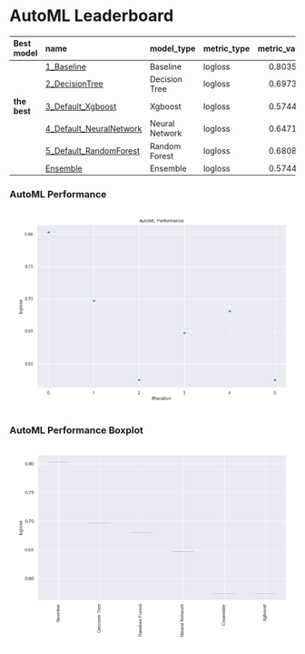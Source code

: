 # AutoML Leaderboard

| Best model   | name                                                         | model_type     | metric_type   |   metric_value |   train_time |
|:-------------|:-------------------------------------------------------------|:---------------|:--------------|---------------:|-------------:|
|              | [1_Baseline](1_Baseline/README.md)                           | Baseline       | logloss       |       0.803537 |         1.28 |
|              | [2_DecisionTree](2_DecisionTree/README.md)                   | Decision Tree  | logloss       |       0.697373 |        29.19 |
| **the best** | [3_Default_Xgboost](3_Default_Xgboost/README.md)             | Xgboost        | logloss       |       0.574455 |        68.38 |
|              | [4_Default_NeuralNetwork](4_Default_NeuralNetwork/README.md) | Neural Network | logloss       |       0.647174 |        39.57 |
|              | [5_Default_RandomForest](5_Default_RandomForest/README.md)   | Random Forest  | logloss       |       0.680886 |        25.55 |
|              | [Ensemble](Ensemble/README.md)                               | Ensemble       | logloss       |       0.574455 |         1.64 |

### AutoML Performance
![AutoML Performance](ldb_performance.png)

### AutoML Performance Boxplot
![AutoML Performance Boxplot](ldb_performance_boxplot.png)